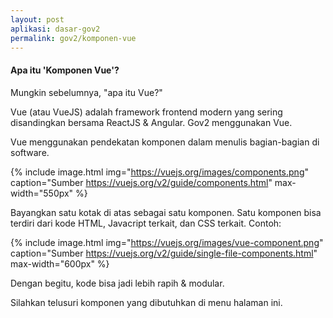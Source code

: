 ```yaml
---
layout: post
aplikasi: dasar-gov2
permalink: gov2/komponen-vue
---
```


#### Apa itu 'Komponen Vue'?

Mungkin sebelumnya, "apa itu Vue?"

Vue (atau VueJS) adalah framework frontend modern yang sering disandingkan bersama ReactJS & Angular. Gov2 menggunakan Vue.

Vue menggunakan pendekatan komponen dalam menulis bagian-bagian di software.

{% include image.html
    img="https://vuejs.org/images/components.png"
    caption="Sumber https://vuejs.org/v2/guide/components.html"
    max-width="550px"
%}

Bayangkan satu kotak di atas sebagai satu komponen. Satu komponen bisa terdiri dari kode HTML, Javacript terkait, dan CSS terkait. Contoh:

{% include image.html
    img="https://vuejs.org/images/vue-component.png"
    caption="Sumber https://vuejs.org/v2/guide/single-file-components.html"
    max-width="600px"
%}

Dengan begitu, kode bisa jadi lebih rapih & modular.

Silahkan telusuri komponen yang dibutuhkan di menu halaman ini.